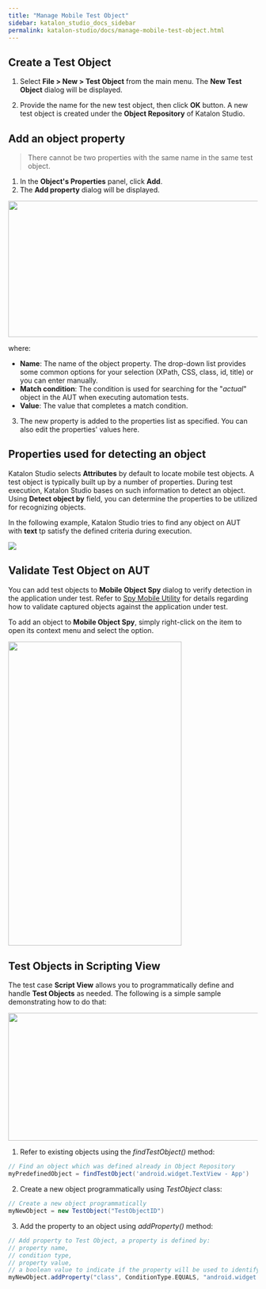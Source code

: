```yaml
---
title: "Manage Mobile Test Object" 
sidebar: katalon_studio_docs_sidebar
permalink: katalon-studio/docs/manage-mobile-test-object.html 
---
```

## Create a Test Object

1. Select **File > New > Test Object** from the main menu. The **New Test Object** dialog will be displayed.  

2. Provide the name for the new test object, then click **OK** button. A new test object is created under the **Object Repository** of Katalon Studio.  

## Add an object property

> There cannot be two properties with the same name in the same test object.

1. In the **Object's Properties** panel, click **Add**.  
2. The **Add property** dialog will be displayed.

<img src="https://github.com/katalon-studio/docs-images/raw/master/katalon-studio/docs/manage-mobile-test-object./object-properties.png" width="757" height="275">

where:

* **Name**: The name of the object property. The drop-down list provides some common options for your selection (XPath, CSS, class, id, title) or you can enter manually.
* **Match condition**: The condition is used for searching for the "_actual_" object in the AUT when executing automation tests.
* **Value**: The value that completes a match condition.

3. The new property is added to the properties list as specified. You can also edit the properties' values here.

## Properties used for detecting an object

Katalon Studio selects **Attributes** by default to locate mobile test objects. A test object is typically built up by a number of properties. During test execution, Katalon Studio bases on such information to detect an object. Using **Detect object by** field, you can determine the properties to be utilized for recognizing objects.  

In the following example, Katalon Studio tries to find any object on AUT with **text** tp satisfy the defined criteria during execution.

<img src="https://github.com/katalon-studio/docs-images/raw/master/katalon-studio/docs/manage-mobile-test-object./detect.png">

## Validate Test Object on AUT

You can add test objects to **Mobile Object Spy** dialog to verify detection in the application under test. Refer to [Spy Mobile Utility](https://docs.katalon.com/katalon-studio/docs/spy-mobile-utility.html) for details regarding how to validate captured objects against the application under test.

To add an object to **Mobile Object Spy**, simply right-click on the item to open its context menu and select the option.  

<img src="https://github.com/katalon-studio/docs-images/raw/master/katalon-studio/docs/manage-mobile-test-object./add-mobile.png" width="350" height="614">

## Test Objects in Scripting View

The test case **Script View** allows you to programmatically define and handle **Test Objects** as needed. The following is a simple sample demonstrating how to do that:

<img src="https://github.com/katalon-studio/docs-images/raw/master/katalon-studio/docs/manage-mobile-test-object./script-ex.png" width="827" height="258">

1. Refer to existing objects using the _findTestObject()_ method:

```groovy
// Find an object which was defined already in Object Repository
myPredefinedObject = findTestObject('android.widget.TextView - App')
```

2. Create a new object programmatically using _TestObject_ class:

```groovy
// Create a new object programmatically
myNewObject = new TestObject("TestObjectID")
```

3. Add the property to an object using _addProperty()_ method:

```groovy
// Add property to Test Object, a property is defined by:
// property name,
// condition type,
// property value,
// a boolean value to indicate if the property will be used to identify the object during execution
myNewObject.addProperty("class", ConditionType.EQUALS, "android.widget.TextView", true)
```
